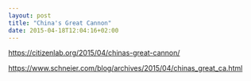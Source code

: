```yaml
---
layout: post
title: "China's Great Cannon"
date: 2015-04-18T12:04:16+02:00
---
```


https://citizenlab.org/2015/04/chinas-great-cannon/

https://www.schneier.com/blog/archives/2015/04/chinas_great_ca.html
